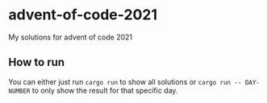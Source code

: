 # advent-of-code-2021
My solutions for advent of code 2021

## How to run
You can either just run `cargo run` to show all solutions or `cargo run -- DAY-NUMBER` to only show the result for that specific day.
